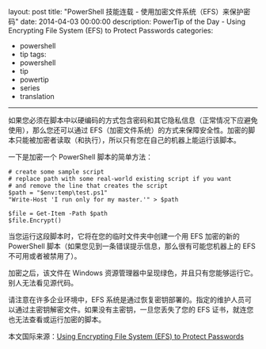 ﻿layout: post
title: "PowerShell 技能连载 - 使用加密文件系统（EFS）来保护密码"
date: 2014-04-03 00:00:00
description: PowerTip of the Day - Using Encrypting File System (EFS) to Protect Passwords
categories:
- powershell
- tip
tags:
- powershell
- tip
- powertip
- series
- translation
---
如果您必须在脚本中以硬编码的方式包含密码和其它隐私信息（正常情况下应避免使用），那么您还可以通过 EFS（加密文件系统）的方式来保障安全性。加密的脚本只能被加密者读取（和执行），所以只有您在自己的机器上能运行该脚本。

一下是加密一个 PowerShell 脚本的简单方法：

    # create some sample script
    # replace path with some real-world existing script if you want
    # and remove the line that creates the script
    $path = "$env:temp\test.ps1"
    "Write-Host 'I run only for my master.'" > $path
    
    $file = Get-Item -Path $path
    $file.Encrypt() 

当您运行这段脚本时，它将在您的临时文件夹中创建一个用 EFS 加密的新的 PowerShell 脚本（如果您见到一条错误提示信息，那么很有可能您机器上的 EFS 不可用或者被禁用了）。

加密之后，该文件在 Windows 资源管理器中呈现绿色，并且只有您能够运行它。别人无法看见源代码。

请注意在许多企业环境中，EFS 系统是通过恢复密钥部署的。指定的维护人员可以通过主密钥解密文件。如果没有主密钥，一旦您丢失了您的 EFS 证书，就连您也无法查看或运行加密的脚本。

<!--more-->
本文国际来源：[Using Encrypting File System (EFS) to Protect Passwords](http://community.idera.com/powershell/powertips/b/tips/posts/using-encrypting-file-system-efs-to-protect-passwords)
